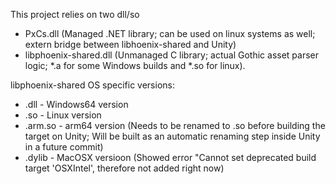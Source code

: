 This project relies on two dll/so

* PxCs.dll (Managed .NET library; can be used on linux systems as well; extern bridge between libhoenix-shared and Unity)
* libphoenix-shared.dll (Unmanaged C library; actual Gothic asset parser logic; *.a for some Windows builds and *.so for linux).


libphoenix-shared OS specific versions:
* .dll - Windows64 version
* .so - Linux version
* .arm.so - arm64 version (Needs to be renamed to .so before building the target on Unity; Will be built as an automatic renaming step inside Unity in a future commit)
* .dylib - MacOSX versioon (Showed error "Cannot set deprecated build target 'OSXIntel', therefore not added right now)